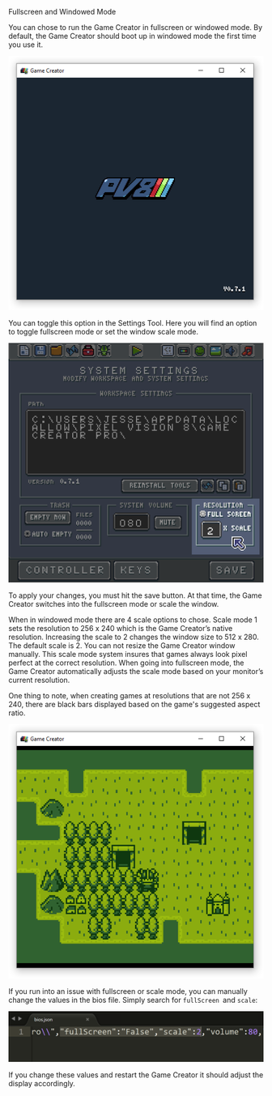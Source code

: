 Fullscreen and Windowed Mode

You can chose to run the Game Creator in fullscreen or windowed mode. By default, the Game Creator should boot up in windowed mode the first time you use it.

![image alt text](images/FullscreenAndWindowedMode_image_0.png)

You can toggle this option in the Settings Tool. Here you will find an option to toggle fullscreen mode or set the window scale mode.

![image alt text](images/FullscreenAndWindowedMode_image_1.png)

To apply your changes, you must hit the save button. At that time, the Game Creator switches into the fullscreen mode or scale the window.

When in windowed mode there are 4 scale options to chose. Scale mode 1 sets the resolution to 256 x 240 which is the Game Creator’s native resolution. Increasing the scale to 2 changes the window size to 512 x 280. The default scale is 2. You can not resize the Game Creator window manually. This scale mode system insures that games always look pixel perfect at the correct resolution. When going into fullscreen mode, the Game Creator automatically adjusts the scale mode based on your monitor’s current resolution.

 

One thing to note, when creating games at resolutions that are not 256 x 240, there are black bars displayed based on the game's suggested aspect ratio.

![image alt text](images/FullscreenAndWindowedMode_image_2.png)

If you run into an issue with fullscreen or scale mode, you can manually change the values in the bios file. Simply search for `fullScreen `and `scale`:

![image alt text](images/FullscreenAndWindowedMode_image_3.png)

If you change these values and restart the Game Creator it should adjust the display accordingly.


